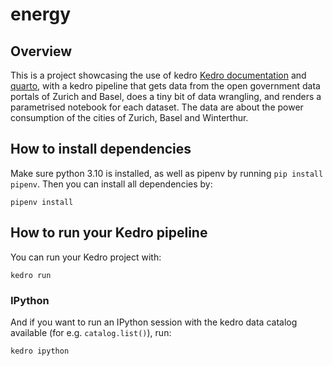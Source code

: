 # energy

## Overview

This is a project showcasing the use of kedro [Kedro documentation](https://kedro.readthedocs.io) and [quarto](quarto.org), with a kedro pipeline that gets data from the open government data portals of Zurich and Basel, does a tiny bit of data wrangling, and renders a parametrised notebook for each dataset. The data are about the power consumption of the cities of Zurich, Basel and Winterthur.

## How to install dependencies

Make sure python 3.10 is installed, as well as pipenv by running `pip install pipenv`. Then you can install all dependencies by:

```
pipenv install
```

## How to run your Kedro pipeline

You can run your Kedro project with:

```
kedro run
```

### IPython
And if you want to run an IPython session with the kedro data catalog available (for e.g. `catalog.list()`), run:

```
kedro ipython
```

